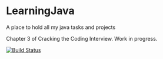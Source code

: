 # LearningJava
A place to hold all my java tasks and projects

Chapter 3 of Cracking the Coding Interview. Work in progress.

[![Build Status](https://travis-ci.org/krukru/LearningJava.svg?branch=ctci/wip/chapter3)](https://travis-ci.org/krukru/LearningJava)
